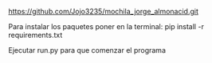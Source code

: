 https://github.com/Jojo3235/mochila_jorge_almonacid.git

Para instalar los paquetes poner en la terminal: pip install -r requirements.txt

Ejecutar run.py para que comenzar el programa